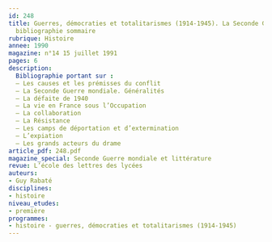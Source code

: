 ```yaml
---
id: 248
title: Guerres, démocraties et totalitarismes (1914-1945). La Seconde Guerre mondiale :
  bibliographie sommaire
rubrique: Histoire
annee: 1990
magazine: n°14 15 juillet 1991
pages: 6
description: 
  Bibliographie portant sur :
  – Les causes et les prémisses du conflit
  – La Seconde Guerre mondiale. Généralités
  – La défaite de 1940
  – La vie en France sous l’Occupation
  – La collaboration
  – La Résistance
  – Les camps de déportation et d’extermination
  – L’expiation
  – Les grands acteurs du drame
article_pdf: 248.pdf
magazine_special: Seconde Guerre mondiale et littérature
revue: L’école des lettres des lycées
auteurs:
- Guy Rabaté
disciplines:
- histoire
niveau_etudes:
- première
programmes:
- histoire - guerres, démocraties et totalitarismes (1914-1945)
---
```


